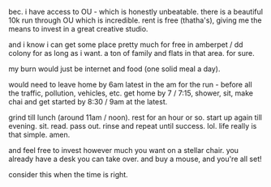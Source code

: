 bec. i have access to OU - which is honestly unbeatable.
there is a beautiful 10k run through OU which is incredible.
rent is free (thatha's), giving me the means to invest in a great creative studio.

and i know i can get some place pretty much for free in amberpet / dd colony for as long as i want. a ton of family and flats in that area. for sure.

my burn would just be internet and food (one solid meal a day).

would need to leave home by 6am latest in the am for the run - before all the traffic, pollution, vehicles, etc. get home by 7 / 7:15, shower, sit, make chai and get started by 8:30 / 9am at the latest.

grind till lunch (around 11am / noon). rest for an hour or so. start up again till evening. sit. read. pass out. rinse and repeat until success. lol. life really is that simple. amen.

and feel free to invest however much you want on a stellar chair. you already have a desk you can take over. and buy a mouse, and you're all set!

consider this when the time is right.


